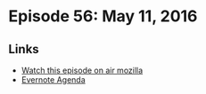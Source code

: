 # Episode 56: May 11, 2016

## Links
* [Watch this episode on air mozilla](https://air.mozilla.org/the-joy-of-coding-episode-56/)
* [Evernote Agenda](https://www.evernote.com/l/AbLcMRtrkM1L9IIdd9rkFcjiVAi9dPLSdj0)
